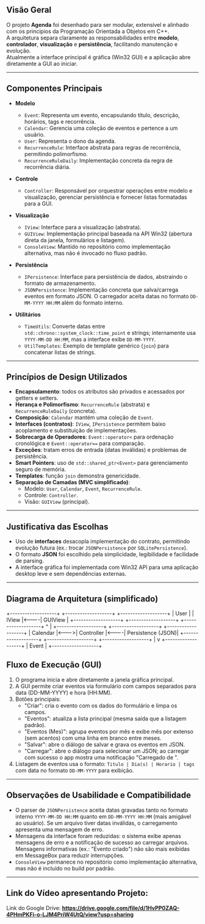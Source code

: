 ## Visão Geral

O projeto **Agenda** foi desenhado para ser modular, extensível e alinhado com os princípios da Programação Orientada a Objetos em C++.  
A arquitetura separa claramente as responsabilidades entre **modelo**, **controlador**, **visualização** e **persistência**, facilitando manutenção e evolução.  
Atualmente a interface principal é gráfica (Win32 GUI) e a aplicação abre diretamente a GUI ao iniciar.

---

## Componentes Principais

- **Modelo**
  - `Event`: Representa um evento, encapsulando título, descrição, horários, tags e recorrência.
  - `Calendar`: Gerencia uma coleção de eventos e pertence a um usuário.
  - `User`: Representa o dono da agenda.
  - `RecurrenceRule`: Interface abstrata para regras de recorrência, permitindo polimorfismo.
  - `RecurrenceRuleDaily`: Implementação concreta da regra de recorrência diária.

- **Controle**
  - `Controller`: Responsável por orquestrar operações entre modelo e visualização, gerenciar persistência e fornecer listas formatadas para a GUI.

- **Visualização**
  - `IView`: Interface para a visualização (abstrata).
  - `GUIView`: Implementação principal baseada na API Win32 (abertura direta da janela, formulários e listagem).
  - `ConsoleView`: Mantido no repositório como implementação alternativa, mas não é invocado no fluxo padrão.

- **Persistência**
  - `IPersistence`: Interface para persistência de dados, abstraindo o formato de armazenamento.
  - `JSONPersistence`: Implementação concreta que salva/carrega eventos em formato JSON. O carregador aceita datas no formato `DD-MM-YYYY HH:MM` além do formato interno.

- **Utilitários**
  - `TimeUtils`: Converte datas entre `std::chrono::system_clock::time_point` e strings; internamente usa `YYYY-MM-DD HH:MM`, mas a interface exibe `DD-MM-YYYY`.
  - `UtilTemplates`: Exemplo de template genérico (`join`) para concatenar listas de strings.

---

## Princípios de Design Utilizados

- **Encapsulamento**: todos os atributos são privados e acessados por getters e setters.  
- **Herança e Polimorfismo**: `RecurrenceRule` (abstrata) e `RecurrenceRuleDaily` (concreta).  
- **Composição**: `Calendar` mantém uma coleção de `Event`.  
- **Interfaces (contratos)**: `IView`, `IPersistence` permitem baixo acoplamento e substituição de implementações.  
- **Sobrecarga de Operadores**: `Event::operator<` para ordenação cronológica e `Event::operator==` para comparação.  
- **Exceções**: tratam erros de entrada (datas inválidas) e problemas de persistência.  
- **Smart Pointers**: uso de `std::shared_ptr<Event>` para gerenciamento seguro de memória.  
- **Templates**: função `join` demonstra genericidade.  
- **Separação de Camadas (MVC simplificado)**:  
  - Modelo: `User`, `Calendar`, `Event`, `RecurrenceRule`.  
  - Controle: `Controller`.  
  - Visão: `GUIView` (principal).  

---

## Justificativa das Escolhas

- Uso de **interfaces** desacopla implementação do contrato, permitindo evolução futura (ex.: trocar `JSONPersistence` por `SQLitePersistence`).  
- O formato **JSON** foi escolhido pela simplicidade, legibilidade e facilidade de parsing.  
- A interface gráfica foi implementada com Win32 API para uma aplicação desktop leve e sem dependências externas.

---

## Diagrama de Arquitetura (simplificado)

+-------------------+     +-------------------+     +-------------------+
| User              |     | IView             |<----| GUIView           |
+-------------------+     +-------------------+     +-------------------+
      ^
      |
+-------------------+     +-------------------+     +-------------------+
| Calendar          |<--->| Controller        |<----| Persistence (JSON)|
+-------------------+     +-------------------+     +-------------------+
      |
      v
  +-------------------+
  | Event             |
  +-------------------+

## Fluxo de Execução (GUI)

1. O programa inicia e abre diretamente a janela gráfica principal.
2. A GUI permite criar eventos via formulário com campos separados para data (DD-MM-YYYY) e hora (HH:MM).
3. Botões principais:
   - "Criar": cria o evento com os dados do formulário e limpa os campos.
   - "Eventos": atualiza a lista principal (mesma saída que a listagem padrão).
   - "Eventos (Mes)": agrupa eventos por mês e exibe mês por extenso (sem acentos) com uma linha em branco entre meses.
   - "Salvar": abre o diálogo de salvar e grava os eventos em JSON.
   - "Carregar": abre o diálogo para selecionar um JSON; ao carregar com sucesso o app mostra uma notificação "Carregado de <arquivo>".
4. Listagem de eventos usa o formato: `Titulo | Dia(s) | Horario | tags` com data no formato `DD-MM-YYYY` para exibição.

---

## Observações de Usabilidade e Compatibilidade

- O parser de `JSONPersistence` aceita datas gravadas tanto no formato interno `YYYY-MM-DD HH:MM` quanto em `DD-MM-YYYY HH:MM` (mais amigável ao usuário). Se um arquivo tiver datas inválidas, o carregamento apresenta uma mensagem de erro.
- Mensagens da interface foram reduzidas: o sistema exibe apenas mensagens de erro e a notificação de sucesso ao carregar arquivos. Mensagens informativas (ex.: "Evento criado") não são mais exibidas em MessageBox para reduzir interrupções.
- `ConsoleView` permanece no repositório como implementação alternativa, mas não é incluído no build por padrão.

---

## Link do Vídeo apresentando Projeto:

Link do Google Drive: **https://drive.google.com/file/d/1HvPP0ZAQ-4PHmPKFi-o-LJM4PriW4UtQ/view?usp=sharing**
